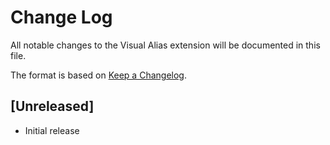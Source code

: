 # Change Log

All notable changes to the Visual Alias extension will be documented in this file.

The format is based on [Keep a Changelog](https://keepachangelog.com/en/1.0.0/).

## [Unreleased]

- Initial release
